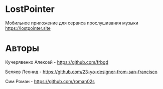 # LostPointer

Мобильное приложение для сервиса прослушивания музыки https://lostpointer.site

# Авторы
Кучерявенко Алексей - https://github.com/frbgd

Беляев Леонид - https://github.com/23-yo-designer-from-san-francisco

Сим Роман - https://github.com/roman02s

